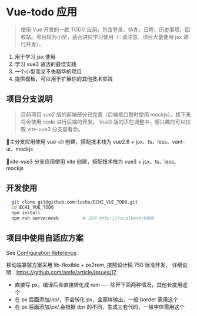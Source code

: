 # Vue-todo 应用

> 使用 Vue 开发的一款 TODO 应用，包含登录、待办、日程、历史事项、回收站。项目较为小型，适合进阶学习使用（💡请注意，项目大量使用 jsx 进行开发）。

1. 用于学习 jsx 使用
2. 学习 vue3 语法的最佳实践
3. 一个小型而又不失精华的项目
4. 提供模板，可以用于扩展你的其他技术实践

## 项目分支说明

> 目前项目 vue2 版的前端部分已完善（后端接口暂时使用 mockjs）。接下来将会使用 node 进行后端的开发。
> Vue3 版的正在调整中，感兴趣的可以拉取 vite-vue3 分支查看😍。

🍂主分支应用使用 vue-cli 创建，搭配技术栈为 vue2.6 + jsx、ts、less、vant-ui、mockjs

🚀vite-vue3 分支应用使用 vite 创建，搭配技术栈为 vue3 + jsx、ts、less、mockjs

## 开发使用

```bash
  git clone git@github.com:luchx/ECHI_VUE_TODO.git
  cd ECHI_VUE_TODO
  npm install
  npm run serve:mock         # 访问 http://localhost:9000
```

## 项目中使用自适应方案

See [Configuration Reference](https://cli.vuejs.org/config/).

移动端兼容方案采用 lib-flexible + px2rem, 按照设计稿 750 标准开发， 详细说明：https://github.com/amfe/article/issues/17

- 直接写 px，编译后会直接转化成 rem —- 除开下面两种情况，其他长度用这个
- 在 px 后面添加/_no_/，不会转化 px，会原样输出，一般 border 需用这个
- 在 px 后面添加/_px_/,会根据 dpr 的不同，生成三套代码，一般字体需用这个
